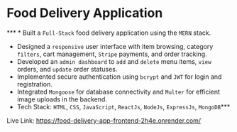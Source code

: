 # Food Delivery Application

*** * Built a `Full-Stack` food delivery application using the `MERN` stack.
* Designed a `responsive` user interface with item browsing, category `filters`, cart management, `Stripe` payments, and
order tracking.
* Developed an `admin dashboard` to `add` and `delete` menu items, `view` orders, and `update` order statuses.
* Implemented secure authentication using `bcrypt` and `JWT` for login and registration.
* Integrated `Mongoose` for database connectivity and `Multer` for efficient image uploads in the backend.
* Tech Stack: `HTML`, `CSS`, `JavaScript`, `ReactJs`, `NodeJs`, `ExpressJs`, `MongoDB`***

Live Link: https://food-delivery-app-frontend-2h4e.onrender.com/
